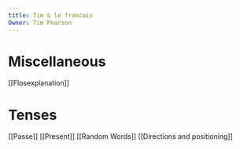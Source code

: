 ```yaml
---
title: Tim & le francais
Owner: Tim Pearson
---
```

# Miscellaneous
[[Flosexplanation]]
# Tenses
[[Passe]]
[[Present]]
[[Random Words]]
[[Directions and positioning]]
